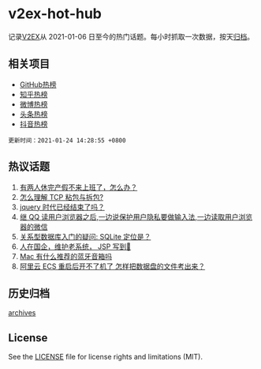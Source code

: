 # v2ex-hot-hub

 记录[V2EX](https://www.v2ex.com/)从 2021-01-06 日至今的热门话题。每小时抓取一次数据，按天[归档](archives)。
 
 ## 相关项目

- [GitHub热榜](https://github.com/lonnyzhang423/github-hot-hub)
- [知乎热榜](https://github.com/lonnyzhang423/zhihu-hot-hub)
- [微博热榜](https://github.com/lonnyzhang423/weibo-hot-hub)
- [头条热榜](https://github.com/lonnyzhang423/toutiao-hot-hub)
- [抖音热榜](https://github.com/lonnyzhang423/douyin-hot-hub)


 `更新时间：2021-01-24 14:28:55 +0800`

## 热议话题

1. [有两人休完产假不来上班了，怎么办？](https://www.v2ex.com/t/747708)
1. [怎么理解 TCP 粘包与拆包?](https://www.v2ex.com/t/747735)
1. [jquery 时代已经结束了吗？](https://www.v2ex.com/t/747726)
1. [继 QQ 读用户浏览器之后,一边说保护用户隐私要做输入法,一边读取用户浏览器的微信](https://www.v2ex.com/t/747692)
1. [关系型数据库入门的疑问: SQLite 定位是？](https://www.v2ex.com/t/747715)
1. [人在国企，维护老系统， JSP 写到🤮](https://www.v2ex.com/t/747678)
1. [Mac 有什么推荐的蓝牙音箱吗](https://www.v2ex.com/t/747740)
1. [阿里云 ECS 重启后开不了机了 怎样把数据盘的文件考出来？](https://www.v2ex.com/t/747686)

## 历史归档

[archives](archives)

## License

See the [LICENSE](LICENSE) file for license rights and limitations (MIT).
